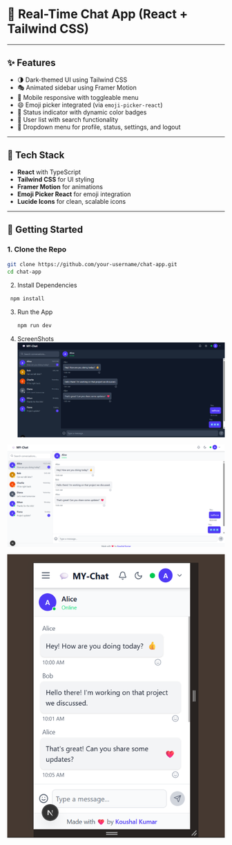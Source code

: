 # 💬 Real-Time Chat App (React + Tailwind CSS)



---

## ✨ Features

- 🌗 Dark-themed UI using Tailwind CSS
- 🎭 Animated sidebar using Framer Motion
- 📱 Mobile responsive with toggleable menu
- 😄 Emoji picker integrated (via `emoji-picker-react`)
- 🔔 Status indicator with dynamic color badges
- 📁 User list with search functionality
- 🔽 Dropdown menu for profile, status, settings, and logout


---

## 📁 Tech Stack

- **React** with TypeScript
- **Tailwind CSS** for UI styling
- **Framer Motion** for animations
- **Emoji Picker React** for emoji integration
- **Lucide Icons** for clean, scalable icons

---

## 🚀 Getting Started

### 1. Clone the Repo

```bash
git clone https://github.com/your-username/chat-app.git
cd chat-app
```
2. Install Dependencies
 ```bash
  npm install
```
3. Run the App
   ```bash
   npm run dev
   ```
4. ScreenShots
   ![screenshot](https://github.com/koushal78/Assigment_6/blob/main/public/Screenshot%202025-05-31%20082740.png)

   
  ![screenshot](https://github.com/koushal78/Assigment_6/blob/main/public/Screenshot%202025-05-31%20082755.png)

  ![screenshot](https://github.com/koushal78/Assigment_6/blob/main/public/Screenshot%202025-05-31%20082808.png)


   
